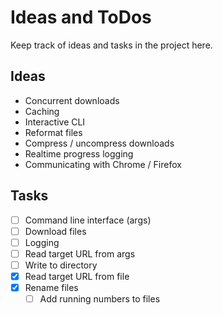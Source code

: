 # Ideas and ToDos

Keep track of ideas and tasks in the project here.

## Ideas

- Concurrent downloads
- Caching
- Interactive CLI
- Reformat files
- Compress / uncompress downloads
- Realtime progress logging
- Communicating with Chrome / Firefox

## Tasks

- [ ] Command line interface (args)
- [ ] Download files
- [ ] Logging
- [ ] Read target URL from args
- [ ] Write to directory
- [x] Read target URL from file
- [x] Rename files
  - [ ] Add running numbers to files
